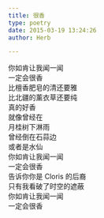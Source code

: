 ```yaml
---  
title: 很香  
type: poetry  
date: 2015-03-19 13:24:26  
author: Herb  

---  
```

你如肯让我闻一闻  
一定会很香  
比檀香肥皂的清还要雅  
比北疆的薰衣草还要纯  
真的好香  
就像曾经在  
月桂树下淋雨  
曾经倒在石蒜边  
或者是水仙  
你如肯让我闻一闻  
一定会很香  
告诉你你是 Cloris 的后裔  
只有我看破了时空的遮蔽  
你如肯让我闻一闻  
一定会很香